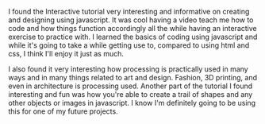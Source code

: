 I found the Interactive tutorial very interesting and informative on creating and designing using javascript. It was cool having a video teach me how to code and how things function accordingly all the while having an interactive exercise to practice with. I learned the basics of coding using javascript and while it's going to take a while getting use to, compared to using html and css, I think I'll enjoy it just as much.

I also found it very interesting how processing is practically used in many ways and in many things related to art and design. Fashion, 3D printing, and even in architecture is processing used. Another part of the tutorial I found interesting and fun was how you're able to create a trail of shapes and any other objects or images in javascript. I know I'm definitely going to be using this for one of my future projects. 
